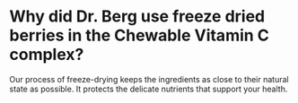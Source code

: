 # Why did Dr. Berg use freeze dried berries in the Chewable Vitamin C complex?

Our process of freeze-drying keeps the ingredients as close to their natural state as possible. It protects the delicate nutrients that support your health.
